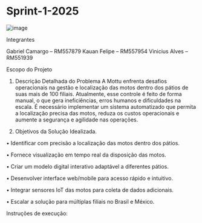 # Sprint-1-2025

![image](https://github.com/user-attachments/assets/6335eded-1ce5-41f1-8fbd-7921804f3f67)

Integrantes

Gabriel Camargo – RM557879
Kauan Felipe – RM557954
Vinicius Alves – RM551939

Escopo do Projeto

1. Descrição Detalhada do Problema 
A Mottu enfrenta desafios operacionais na gestão e localização das motos dentro dos pátios de suas mais de 100 filiais. Atualmente, esse controle é feito de forma manual, o que gera ineficiências, erros humanos e dificuldades na escala. É necessário implementar um sistema automatizado que permita a localização precisa das motos, reduza os custos operacionais e aumente a segurança e agilidade nas operações.

2. Objetivos da Solução Idealizada.
   
  •	Identificar com precisão a localização das motos dentro dos pátios.

  •	Fornece visualização em tempo real da disposição das motos.

  •	Criar um modelo digital interativo adaptável a diferentes pátios.

  •	Desenvolver interface web/mobile para acesso rápido e intuitivo.

  •	Integrar sensores IoT das motos para coleta de dados adicionais.

  •	Escalar a solução para múltiplas filiais no Brasil e México.

Instruções de execução:

